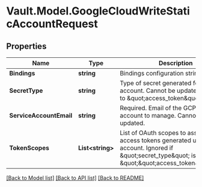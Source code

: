 # Vault.Model.GoogleCloudWriteStaticAccountRequest

## Properties

Name | Type | Description | Notes
------------ | ------------- | ------------- | -------------
**Bindings** | **string** | Bindings configuration string. | [optional] 
**SecretType** | **string** | Type of secret generated for this account. Cannot be updated. Defaults to \&quot;access_token\&quot; | [optional] [default to "access_token"]
**ServiceAccountEmail** | **string** | Required. Email of the GCP service account to manage. Cannot be updated. | [optional] 
**TokenScopes** | **List&lt;string&gt;** | List of OAuth scopes to assign to access tokens generated under this account. Ignored if \&quot;secret_type\&quot; is not \&quot;\&quot;access_token\&quot;\&quot; | [optional] 


[[Back to Model list]](../README.md#documentation-for-models) [[Back to API list]](../README.md#documentation-for-api-endpoints) [[Back to README]](../README.md)


